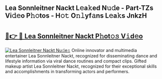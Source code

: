 ## Lea Sonnleitner Nackt L𝚎a𝚔ed N𝚞𝚍e - Part-TZs Vi𝚍𝚎o P𝚑𝚘tos - H𝚘𝚝 O𝚗𝚕yf𝚊ns L𝚎a𝚔s JnkzH

# <h2><a href="http://kf1zp4b.oniu.top/?m=Lea+Sonnleitner+Nackt">🔗👉 🔴 Lea Sonnleitner Nackt P𝚑ot𝚘𝚜 V𝚒d𝚎o</a></h2>

[![Lea Sonnleitner Nackt Nu𝚍e𝚜](https://i.imgur.com/0qMVB7G.gif)](http://kf1zp4b.oniu.top/?m=Lea+Sonnleitner+Nackt)
Online innovator and multimedia entertainer Lea Sonnleitner Nackt, recognized for disseminating dance and lifestyle information via viral dance routines and compact clips. Gifted makeup artist Lea Sonnleitner Nackt, recognized for their exceptional skills and accomplishments in transforming actors and performers.  

